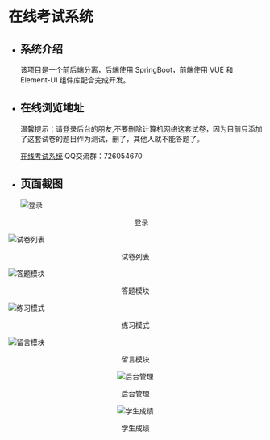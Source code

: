 # 在线考试系统

* ## 系统介绍

     该项目是一个前后端分离，后端使用 SpringBoot，前端使用 VUE 和 Element-UI 组件库配合完成开发。

* ## 在线浏览地址
    温馨提示：请登录后台的朋友,不要删除计算机网络这套试卷，因为目前只添加了这套试卷的题目作为测试，删了，其他人就不能答题了。
    
    [在线考试系统](http://124.223.53.193/ "在线考试系统")
    QQ交流群：726054670


* ## 页面截图
  ![登录](https://github.com/YXJ2018/SpringBoot-Vue-OnlineExam/blob/master/img/%E7%99%BB%E5%BD%95.png?raw=true)

  <center>登录</center>

![试卷列表](https://github.com/YXJ2018/SpringBoot-Vue-OnlineExam/blob/master/img/%E8%AF%95%E5%8D%B7%E5%88%97%E8%A1%A8.png?raw=true)

<center>试卷列表</center>

![答题模块](https://github.com/YXJ2018/SpringBoot-Vue-OnlineExam/blob/master/img/%E7%AD%94%E9%A2%98%E6%A8%A1%E5%9D%97.png?raw=true)

<center>答题模块</center>

![练习模式](https://github.com/YXJ2018/SpringBoot-Vue-OnlineExam/blob/master/img/%E7%BB%83%E4%B9%A0%E6%A8%A1%E5%BC%8F.png?raw=true)

<center>练习模式</center>

![留言模块](https://github.com/YXJ2018/SpringBoot-Vue-OnlineExam/blob/master/img/%E7%95%99%E8%A8%80%E6%A8%A1%E5%9D%97.png?raw=true)

<center>留言模块<center/>

![后台管理](https://github.com/YXJ2018/SpringBoot-Vue-OnlineExam/blob/master/img/%E5%90%8E%E5%8F%B0%E7%AE%A1%E7%90%86.png?raw=true)

<center>后台管理</center>

![学生成绩](https://github.com/YXJ2018/SpringBoot-Vue-OnlineExam/blob/master/img/%E5%AD%A6%E7%94%9F%E6%88%90%E7%BB%A9%E6%8A%98%E7%BA%BF%E5%9B%BE.png?raw=true)

<center>学生成绩</center>